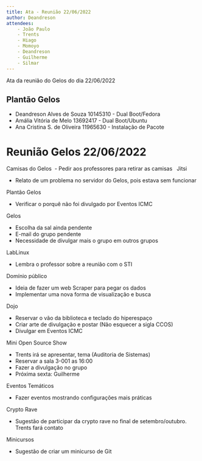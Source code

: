```yaml
---
title: Ata - Reunião 22/06/2022
author: Deandreson
attendees:
    - João Paulo
    - Trents
    - Hiago
    - Momoyo
    - Deandreson
    - Guilherme
    - Silmar
---
```


Ata da reunião do Gelos do dia 22/06/2022

## Plantão Gelos
- Deandreson Alves de Souza 10145310 - Dual Boot/Fedora
- Amália Vitória de Melo 13692417 - Dual Boot/Ubuntu
- Ana Cristina S. de Oliveira 11965630 - Instalação de Pacote

# Reunião Gelos 22/06/2022

Camisas do Gelos
 - Pedir aos professores para retirar as camisas
 
Jitsi
- Relato de um problema no servidor do Gelos, pois estava sem funcionar

Plantão Gelos
- Verificar o porquê não foi divulgado por Eventos ICMC

Gelos
- Escolha da sal ainda pendente
- E-mail do grupo pendente
- Necessidade de divulgar mais o grupo em outros grupos

LabLinux
- Lembra o professor sobre a reunião com o STI

Domínio público
- Ideia de fazer um web Scraper para pegar os dados
- Implementar uma nova forma de visualização e busca

Dojo
- Reservar o vão da biblioteca e teclado do hiperespaço
- Criar arte de divulgação e postar (Não esquecer a sigla CCOS)
- Divulgar em Eventos ICMC

Mini Open Source Show
- Trents irá se apresentar, tema (Auditoria de Sistemas)
- Reservar a sala 3-001 as 16:00
- Fazer a divulgação no grupo
- Próxima sexta: Guilherme

Eventos Temáticos
- Fazer eventos mostrando configurações mais práticas

Crypto Rave
- Sugestão de participar da crypto rave no final de setembro/outubro. Trents fará contato

Minicursos
- Sugestão de criar um minicurso de Git

